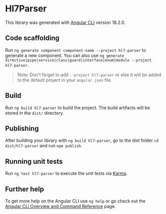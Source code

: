 # Hl7Parser

This library was generated with [Angular CLI](https://github.com/angular/angular-cli) version 18.2.0.

## Code scaffolding

Run `ng generate component component-name --project hl7-parser` to generate a new component. You can also use `ng generate directive|pipe|service|class|guard|interface|enum|module --project hl7-parser`.
> Note: Don't forget to add `--project hl7-parser` or else it will be added to the default project in your `angular.json` file. 

## Build

Run `ng build hl7-parser` to build the project. The build artifacts will be stored in the `dist/` directory.

## Publishing

After building your library with `ng build hl7-parser`, go to the dist folder `cd dist/hl7-parser` and run `npm publish`.

## Running unit tests

Run `ng test hl7-parser` to execute the unit tests via [Karma](https://karma-runner.github.io).

## Further help

To get more help on the Angular CLI use `ng help` or go check out the [Angular CLI Overview and Command Reference](https://angular.dev/tools/cli) page.
